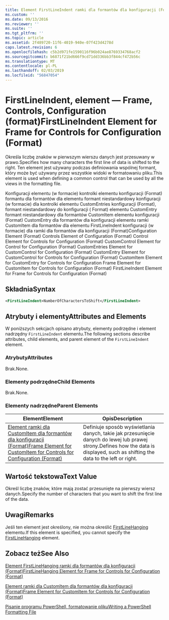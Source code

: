 ```yaml
---
title: Element FirstLineIndent ramki dla formantów dla konfiguracji (Format) | Dokumentacja firmy Microsoft
ms.custom: ''
ms.date: 09/13/2016
ms.reviewer: ''
ms.suite: ''
ms.tgt_pltfrm: ''
ms.topic: article
ms.assetid: 2f489720-11f6-4019-940e-07f423d4278d
caps.latest.revision: 6
ms.openlocfilehash: c5b2d971fe1590116f96b024ae8769334768acf2
ms.sourcegitcommit: b6871f21bd666f9cd71dd336bb3f844cf472b56c
ms.translationtype: MT
ms.contentlocale: pl-PL
ms.lasthandoff: 02/03/2019
ms.locfileid: "56847054"
---
```

# <a name="firstlineindent-element-for-frame-for-controls-for-configuration-format"></a><span data-ttu-id="af300-102">FirstLineIndent, element — Frame, Controls, Configuration (format)</span><span class="sxs-lookup"><span data-stu-id="af300-102">FirstLineIndent Element for Frame for Controls for Configuration (Format)</span></span>

<span data-ttu-id="af300-103">Określa liczbę znaków w pierwszym wierszu danych jest przesuwany w prawo.</span><span class="sxs-lookup"><span data-stu-id="af300-103">Specifies how many characters the first line of data is shifted to the right.</span></span> <span data-ttu-id="af300-104">Ten element jest używany podczas definiowania wspólnej formant, który może być używany przez wszystkie widoki w formatowaniu pliku.</span><span class="sxs-lookup"><span data-stu-id="af300-104">This element is used when defining a common control that can be used by all the views in the formatting file.</span></span>

<span data-ttu-id="af300-105">Konfiguracji elementu (w formacie) kontrolki elementu konfiguracji (Format) formantu dla formantów dla elementu formant niestandardowy konfiguracji (w formacie) dla kontrolki elementu CustomEntries konfiguracji (Format), formant niestandardowy do konfiguracji ( Format) elementu CustomEntry formant niestandardowy dla formantów CustomItem elementu konfiguracji (Format) CustomEntry dla formantów dla konfiguracji elementu ramki CustomItem dla formantów dla elementu FirstLineIndent konfiguracji (w formacie) dla ramki dla formantów dla konfiguracji (Format)</span><span class="sxs-lookup"><span data-stu-id="af300-105">Configuration Element (Format) Controls Element of Configuration (Format) Control Element for Controls for Configuration (Format) CustomControl Element for Control for Configuration (Format) CustomEntries Element for CustomControl for Configuration (Format) CustomEntry Element for CustomControl for Controls for Configuration (Format) CustomItem Element for CustomEntry for Controls for Configuration Frame Element for CustomItem for Controls for Configuration (Format) FirstLineIndent Element for Frame for Controls for Configuration (Format)</span></span>

## <a name="syntax"></a><span data-ttu-id="af300-106">Składnia</span><span class="sxs-lookup"><span data-stu-id="af300-106">Syntax</span></span>

```xml
<FirstLineIndent>NumberOfCharactersToShift</FirstLineIndent>
```

## <a name="attributes-and-elements"></a><span data-ttu-id="af300-107">Atrybuty i elementy</span><span class="sxs-lookup"><span data-stu-id="af300-107">Attributes and Elements</span></span>

<span data-ttu-id="af300-108">W poniższych sekcjach opisano atrybuty, elementy podrzędne i element nadrzędny `FirstLineIndent` elementu.</span><span class="sxs-lookup"><span data-stu-id="af300-108">The following sections describe attributes, child elements, and parent element of the `FirstLineIndent` element.</span></span>

### <a name="attributes"></a><span data-ttu-id="af300-109">Atrybuty</span><span class="sxs-lookup"><span data-stu-id="af300-109">Attributes</span></span>

<span data-ttu-id="af300-110">Brak.</span><span class="sxs-lookup"><span data-stu-id="af300-110">None.</span></span>

### <a name="child-elements"></a><span data-ttu-id="af300-111">Elementy podrzędne</span><span class="sxs-lookup"><span data-stu-id="af300-111">Child Elements</span></span>

<span data-ttu-id="af300-112">Brak.</span><span class="sxs-lookup"><span data-stu-id="af300-112">None.</span></span>

### <a name="parent-elements"></a><span data-ttu-id="af300-113">Elementy nadrzędne</span><span class="sxs-lookup"><span data-stu-id="af300-113">Parent Elements</span></span>

|<span data-ttu-id="af300-114">Element</span><span class="sxs-lookup"><span data-stu-id="af300-114">Element</span></span>|<span data-ttu-id="af300-115">Opis</span><span class="sxs-lookup"><span data-stu-id="af300-115">Description</span></span>|
|-------------|-----------------|
|[<span data-ttu-id="af300-116">Element ramki dla CustomItem dla formantów dla konfiguracji (Format)</span><span class="sxs-lookup"><span data-stu-id="af300-116">Frame Element for CustomItem for Controls for Configuration (Format)</span></span>](./frame-element-for-customitem-for-controls-for-configuration-format.md)|<span data-ttu-id="af300-117">Definiuje sposób wyświetlania danych, takie jak przesunięcie danych do lewej lub prawej strony.</span><span class="sxs-lookup"><span data-stu-id="af300-117">Defines how the data is displayed, such as shifting the data to the left or right.</span></span>|

## <a name="text-value"></a><span data-ttu-id="af300-118">Wartość tekstowa</span><span class="sxs-lookup"><span data-stu-id="af300-118">Text Value</span></span>

<span data-ttu-id="af300-119">Określ liczbę znaków, które mają zostać przesunięte na pierwszy wiersz danych.</span><span class="sxs-lookup"><span data-stu-id="af300-119">Specify the number of characters that you want to shift the first line of the data.</span></span>

## <a name="remarks"></a><span data-ttu-id="af300-120">Uwagi</span><span class="sxs-lookup"><span data-stu-id="af300-120">Remarks</span></span>

<span data-ttu-id="af300-121">Jeśli ten element jest określony, nie można określić [FirstLineHanging](./firstlinehanging-element-for-frame-for-controls-for-configuration-format.md) elementu.</span><span class="sxs-lookup"><span data-stu-id="af300-121">If this element is specified, you cannot specify the [FirstLineHanging](./firstlinehanging-element-for-frame-for-controls-for-configuration-format.md) element.</span></span>

## <a name="see-also"></a><span data-ttu-id="af300-122">Zobacz też</span><span class="sxs-lookup"><span data-stu-id="af300-122">See Also</span></span>

[<span data-ttu-id="af300-123">Element FirstLineHanging ramki dla formantów dla konfiguracji (Format)</span><span class="sxs-lookup"><span data-stu-id="af300-123">FirstLineHanging Element for Frame for Controls for Configuration (Format)</span></span>](./firstlinehanging-element-for-frame-for-controls-for-configuration-format.md)

[<span data-ttu-id="af300-124">Element ramki dla CustomItem dla formantów dla konfiguracji (Format)</span><span class="sxs-lookup"><span data-stu-id="af300-124">Frame Element for CustomItem for Controls for Configuration (Format)</span></span>](./frame-element-for-customitem-for-controls-for-configuration-format.md)

[<span data-ttu-id="af300-125">Pisanie programu PowerShell, formatowanie pliku</span><span class="sxs-lookup"><span data-stu-id="af300-125">Writing a PowerShell Formatting File</span></span>](./writing-a-powershell-formatting-file.md)
